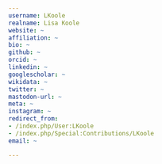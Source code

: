```yaml
---
username: LKoole
realname: Lisa Koole
website: ~
affiliation: ~
bio: ~
github: ~
orcid: ~
linkedin: ~
googlescholar: ~
wikidata: ~
twitter: ~
mastodon-url: ~
meta: ~
instagram: ~
redirect_from:
- /index.php/User:LKoole
- /index.php/Special:Contributions/LKoole
email: ~

---
```

